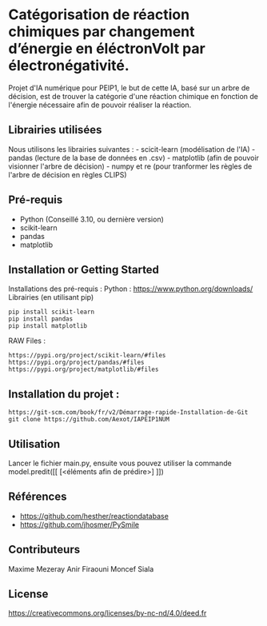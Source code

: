 # Catégorisation de réaction chimiques par changement d’énergie en éléctronVolt par électronégativité. 

Projet d'IA numérique pour PEIP1, le but de cette IA, basé sur un arbre de décision, est de trouver la catégorie d'une réaction chimique en fonction de l'énergie nécessaire afin de pouvoir réaliser la réaction.

## Librairies utilisées
Nous utilisons les librairies suivantes :
	- scicit-learn (modélisation de l'IA)
	- pandas (lecture de la base de données en .csv)
	- matplotlib (afin de pouvoir visionner l'arbre de décision)
	- numpy et re (pour tranformer les règles de l'arbre de décision en règles CLIPS)

## Pré-requis
- Python (Conseillé 3.10, ou dernière version)
- scikit-learn
- pandas
- matplotlib


## Installation or Getting Started

Installations des pré-requis :
Python : https://www.python.org/downloads/
Librairies (en utilisant pip)
	
	pip install scikit-learn
	pip install pandas
	pip install matplotlib

RAW Files :

	https://pypi.org/project/scikit-learn/#files
	https://pypi.org/project/pandas/#files
	https://pypi.org/project/matplotlib/#files

## Installation du projet :

    https://git-scm.com/book/fr/v2/Démarrage-rapide-Installation-de-Git
    git clone https://github.com/Aexot/IAPEIP1NUM

## Utilisation 

Lancer le fichier main.py, ensuite vous pouvez utiliser la commande model.predit([[ [<éléments afin de prédire>] ]])
    
## Références

+ https://github.com/hesther/reactiondatabase
+ https://github.com/jhosmer/PySmile

## Contributeurs
Maxime Mezeray
Anir Firaouni
Moncef Siala 


## License

https://creativecommons.org/licenses/by-nc-nd/4.0/deed.fr
